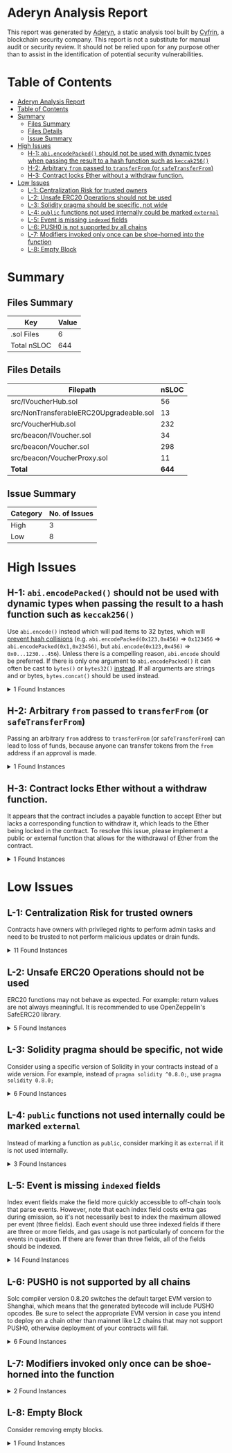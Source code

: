 # Aderyn Analysis Report

This report was generated by [Aderyn](https://github.com/Cyfrin/aderyn), a static analysis tool built by [Cyfrin](https://cyfrin.io), a blockchain security company. This report is not a substitute for manual audit or security review. It should not be relied upon for any purpose other than to assist in the identification of potential security vulnerabilities.
# Table of Contents

- [Aderyn Analysis Report](#aderyn-analysis-report)
- [Table of Contents](#table-of-contents)
- [Summary](#summary)
	- [Files Summary](#files-summary)
	- [Files Details](#files-details)
	- [Issue Summary](#issue-summary)
- [High Issues](#high-issues)
	- [H-1: `abi.encodePacked()` should not be used with dynamic types when passing the result to a hash function such as `keccak256()`](#h-1-abiencodepacked-should-not-be-used-with-dynamic-types-when-passing-the-result-to-a-hash-function-such-as-keccak256)
	- [H-2: Arbitrary `from` passed to `transferFrom` (or `safeTransferFrom`)](#h-2-arbitrary-from-passed-to-transferfrom-or-safetransferfrom)
	- [H-3: Contract locks Ether without a withdraw function.](#h-3-contract-locks-ether-without-a-withdraw-function)
- [Low Issues](#low-issues)
	- [L-1: Centralization Risk for trusted owners](#l-1-centralization-risk-for-trusted-owners)
	- [L-2: Unsafe ERC20 Operations should not be used](#l-2-unsafe-erc20-operations-should-not-be-used)
	- [L-3: Solidity pragma should be specific, not wide](#l-3-solidity-pragma-should-be-specific-not-wide)
	- [L-4: `public` functions not used internally could be marked `external`](#l-4-public-functions-not-used-internally-could-be-marked-external)
	- [L-5: Event is missing `indexed` fields](#l-5-event-is-missing-indexed-fields)
	- [L-6: PUSH0 is not supported by all chains](#l-6-push0-is-not-supported-by-all-chains)
	- [L-7: Modifiers invoked only once can be shoe-horned into the function](#l-7-modifiers-invoked-only-once-can-be-shoe-horned-into-the-function)
	- [L-8: Empty Block](#l-8-empty-block)


# Summary

## Files Summary

| Key         | Value |
| ----------- | ----- |
| .sol Files  | 6     |
| Total nSLOC | 644   |


## Files Details

| Filepath                                | nSLOC   |
| --------------------------------------- | ------- |
| src/IVoucherHub.sol                     | 56      |
| src/NonTransferableERC20Upgradeable.sol | 13      |
| src/VoucherHub.sol                      | 232     |
| src/beacon/IVoucher.sol                 | 34      |
| src/beacon/Voucher.sol                  | 298     |
| src/beacon/VoucherProxy.sol             | 11      |
| **Total**                               | **644** |


## Issue Summary

| Category | No. of Issues |
| -------- | ------------- |
| High     | 3             |
| Low      | 8             |


# High Issues

## H-1: `abi.encodePacked()` should not be used with dynamic types when passing the result to a hash function such as `keccak256()`

Use `abi.encode()` instead which will pad items to 32 bytes, which will [prevent hash collisions](https://docs.soliditylang.org/en/v0.8.13/abi-spec.html#non-standard-packed-mode) (e.g. `abi.encodePacked(0x123,0x456)` => `0x123456` => `abi.encodePacked(0x1,0x23456)`, but `abi.encode(0x123,0x456)` => `0x0...1230...456`). Unless there is a compelling reason, `abi.encode` should be preferred. If there is only one argument to `abi.encodePacked()` it can often be cast to `bytes()` or `bytes32()` [instead](https://ethereum.stackexchange.com/questions/30912/how-to-compare-strings-in-solidity#answer-82739).
If all arguments are strings and or bytes, `bytes.concat()` should be used instead.

<details><summary>1 Found Instances</summary>


- Found in src/VoucherHub.sol [Line: 89](src/VoucherHub.sol#L89)

	```solidity
	            abi.encodePacked(
	```

</details>



## H-2: Arbitrary `from` passed to `transferFrom` (or `safeTransferFrom`)

Passing an arbitrary `from` address to `transferFrom` (or `safeTransferFrom`) can lead to loss of funds, because anyone can transfer tokens from the `from` address if an approval is made.  

<details><summary>1 Found Instances</summary>


- Found in src/beacon/Voucher.sol [Line: 407](src/beacon/Voucher.sol#L407)

	```solidity
	                IERC20(iexecPoco).transferFrom(
	```

</details>



## H-3: Contract locks Ether without a withdraw function.

It appears that the contract includes a payable function to accept Ether but lacks a corresponding function to withdraw it, which leads to the Ether being locked in the contract. To resolve this issue, please implement a public or external function that allows for the withdrawal of Ether from the contract.

<details><summary>1 Found Instances</summary>


- Found in src/beacon/VoucherProxy.sol [Line: 13](src/beacon/VoucherProxy.sol#L13)

	```solidity
	contract VoucherProxy is BeaconProxy {
	```

</details>



# Low Issues

## L-1: Centralization Risk for trusted owners

Contracts have owners with privileged rights to perform admin tasks and need to be trusted to not perform malicious updates or drain funds.

<details><summary>11 Found Instances</summary>


- Found in src/VoucherHub.sol [Line: 100](src/VoucherHub.sol#L100)

	```solidity
	    ) external onlyRole(MANAGER_ROLE) {
	```

- Found in src/VoucherHub.sol [Line: 109](src/VoucherHub.sol#L109)

	```solidity
	    ) external onlyRole(MANAGER_ROLE) whenVoucherTypeExists(id) {
	```

- Found in src/VoucherHub.sol [Line: 118](src/VoucherHub.sol#L118)

	```solidity
	    ) external onlyRole(MANAGER_ROLE) whenVoucherTypeExists(id) {
	```

- Found in src/VoucherHub.sol [Line: 132](src/VoucherHub.sol#L132)

	```solidity
	    ) external onlyRole(MANAGER_ROLE) whenVoucherTypeExists(voucherTypeId) {
	```

- Found in src/VoucherHub.sol [Line: 145](src/VoucherHub.sol#L145)

	```solidity
	    ) external onlyRole(MANAGER_ROLE) whenVoucherTypeExists(voucherTypeId) {
	```

- Found in src/VoucherHub.sol [Line: 167](src/VoucherHub.sol#L167)

	```solidity
	    ) external onlyRole(MINTER_ROLE) returns (address voucherAddress) {
	```

- Found in src/VoucherHub.sol [Line: 187](src/VoucherHub.sol#L187)

	```solidity
	    function topUpVoucher(address voucher, uint256 value) external onlyRole(MINTER_ROLE) {
	```

- Found in src/VoucherHub.sol [Line: 281](src/VoucherHub.sol#L281)

	```solidity
	    function withdraw(address receiver, uint256 amount) external onlyRole(MANAGER_ROLE) {
	```

- Found in src/VoucherHub.sol [Line: 355](src/VoucherHub.sol#L355)

	```solidity
	    ) internal override onlyRole(UPGRADER_ROLE) {}
	```

- Found in src/beacon/Voucher.sol [Line: 111](src/beacon/Voucher.sol#L111)

	```solidity
	    function authorizeAccount(address account) external onlyOwner {
	```

- Found in src/beacon/Voucher.sol [Line: 120](src/beacon/Voucher.sol#L120)

	```solidity
	    function unauthorizeAccount(address account) external onlyOwner {
	```

</details>



## L-2: Unsafe ERC20 Operations should not be used

ERC20 functions may not behave as expected. For example: return values are not always meaningful. It is recommended to use OpenZeppelin's SafeERC20 library.

<details><summary>5 Found Instances</summary>


- Found in src/VoucherHub.sol [Line: 287](src/VoucherHub.sol#L287)

	```solidity
	        if (!IERC20($._iexecPoco).transfer(receiver, amount)) {
	```

- Found in src/VoucherHub.sol [Line: 364](src/VoucherHub.sol#L364)

	```solidity
	        try IERC20($._iexecPoco).transfer(voucherAddress, value) returns (bool success) {
	```

- Found in src/beacon/Voucher.sol [Line: 278](src/beacon/Voucher.sol#L278)

	```solidity
	        if (!IERC20(IVoucherHub(msg.sender).getIexecPoco()).transfer(msg.sender, amount)) {
	```

- Found in src/beacon/Voucher.sol [Line: 407](src/beacon/Voucher.sol#L407)

	```solidity
	                IERC20(iexecPoco).transferFrom(
	```

- Found in src/beacon/Voucher.sol [Line: 458](src/beacon/Voucher.sol#L458)

	```solidity
	                try IERC20(iexecPoco).transfer(requester, taskPrice - taskSponsoredAmount) returns (
	```

</details>



## L-3: Solidity pragma should be specific, not wide

Consider using a specific version of Solidity in your contracts instead of a wide version. For example, instead of `pragma solidity ^0.8.0;`, use `pragma solidity 0.8.0;`

<details><summary>6 Found Instances</summary>


- Found in src/IVoucherHub.sol [Line: 4](src/IVoucherHub.sol#L4)

	```solidity
	pragma solidity ^0.8.20;
	```

- Found in src/NonTransferableERC20Upgradeable.sol [Line: 4](src/NonTransferableERC20Upgradeable.sol#L4)

	```solidity
	pragma solidity ^0.8.20;
	```

- Found in src/VoucherHub.sol [Line: 4](src/VoucherHub.sol#L4)

	```solidity
	pragma solidity ^0.8.20;
	```

- Found in src/beacon/IVoucher.sol [Line: 6](src/beacon/IVoucher.sol#L6)

	```solidity
	pragma solidity ^0.8.20;
	```

- Found in src/beacon/Voucher.sol [Line: 4](src/beacon/Voucher.sol#L4)

	```solidity
	pragma solidity ^0.8.20;
	```

- Found in src/beacon/VoucherProxy.sol [Line: 4](src/beacon/VoucherProxy.sol#L4)

	```solidity
	pragma solidity ^0.8.20;
	```

</details>



## L-4: `public` functions not used internally could be marked `external`

Instead of marking a function as `public`, consider marking it as `external` if it is not used internally.

<details><summary>3 Found Instances</summary>


- Found in src/NonTransferableERC20Upgradeable.sol [Line: 16](src/NonTransferableERC20Upgradeable.sol#L16)

	```solidity
	    function transfer(address, uint256) public pure override returns (bool) {
	```

- Found in src/NonTransferableERC20Upgradeable.sol [Line: 24](src/NonTransferableERC20Upgradeable.sol#L24)

	```solidity
	    function approve(address, uint256) public pure override returns (bool) {
	```

- Found in src/NonTransferableERC20Upgradeable.sol [Line: 32](src/NonTransferableERC20Upgradeable.sol#L32)

	```solidity
	    function transferFrom(address, address, uint256) public pure override returns (bool) {
	```

</details>



## L-5: Event is missing `indexed` fields

Index event fields make the field more quickly accessible to off-chain tools that parse events. However, note that each index field costs extra gas during emission, so it's not necessarily best to index the maximum allowed per event (three fields). Each event should use three indexed fields if there are three or more fields, and gas usage is not particularly of concern for the events in question. If there are fewer than three fields, all of the fields should be indexed.

<details><summary>14 Found Instances</summary>


- Found in src/IVoucherHub.sol [Line: 12](src/IVoucherHub.sol#L12)

	```solidity
	    event VoucherTypeCreated(uint256 indexed id, string description, uint256 duration);
	```

- Found in src/IVoucherHub.sol [Line: 13](src/IVoucherHub.sol#L13)

	```solidity
	    event VoucherTypeDescriptionUpdated(uint256 indexed id, string description);
	```

- Found in src/IVoucherHub.sol [Line: 14](src/IVoucherHub.sol#L14)

	```solidity
	    event VoucherTypeDurationUpdated(uint256 indexed id, uint256 duration);
	```

- Found in src/IVoucherHub.sol [Line: 15](src/IVoucherHub.sol#L15)

	```solidity
	    event EligibleAssetAdded(uint256 indexed id, address asset);
	```

- Found in src/IVoucherHub.sol [Line: 16](src/IVoucherHub.sol#L16)

	```solidity
	    event EligibleAssetRemoved(uint256 indexed id, address asset);
	```

- Found in src/IVoucherHub.sol [Line: 17](src/IVoucherHub.sol#L17)

	```solidity
	    event VoucherCreated(
	```

- Found in src/IVoucherHub.sol [Line: 24](src/IVoucherHub.sol#L24)

	```solidity
	    event VoucherToppedUp(address indexed voucher, uint256 expiration, uint256 value);
	```

- Found in src/IVoucherHub.sol [Line: 25](src/IVoucherHub.sol#L25)

	```solidity
	    event VoucherDebited(address indexed voucher, uint256 sponsoredAmount);
	```

- Found in src/IVoucherHub.sol [Line: 26](src/IVoucherHub.sol#L26)

	```solidity
	    event VoucherRefunded(address indexed voucher, uint256 amount);
	```

- Found in src/IVoucherHub.sol [Line: 27](src/IVoucherHub.sol#L27)

	```solidity
	    event VoucherDrained(address indexed voucher, uint256 amount);
	```

- Found in src/beacon/IVoucher.sol [Line: 9](src/beacon/IVoucher.sol#L9)

	```solidity
	    event ExpirationUpdated(uint256 expiration);
	```

- Found in src/beacon/IVoucher.sol [Line: 12](src/beacon/IVoucher.sol#L12)

	```solidity
	    event OrdersMatchedWithVoucher(bytes32 dealId);
	```

- Found in src/beacon/IVoucher.sol [Line: 13](src/beacon/IVoucher.sol#L13)

	```solidity
	    event OrdersBoostMatchedWithVoucher(bytes32 dealId);
	```

- Found in src/beacon/IVoucher.sol [Line: 14](src/beacon/IVoucher.sol#L14)

	```solidity
	    event TaskClaimedWithVoucher(bytes32 taskId);
	```

</details>



## L-6: PUSH0 is not supported by all chains

Solc compiler version 0.8.20 switches the default target EVM version to Shanghai, which means that the generated bytecode will include PUSH0 opcodes. Be sure to select the appropriate EVM version in case you intend to deploy on a chain other than mainnet like L2 chains that may not support PUSH0, otherwise deployment of your contracts will fail.

<details><summary>6 Found Instances</summary>


- Found in src/IVoucherHub.sol [Line: 4](src/IVoucherHub.sol#L4)

	```solidity
	pragma solidity ^0.8.20;
	```

- Found in src/NonTransferableERC20Upgradeable.sol [Line: 4](src/NonTransferableERC20Upgradeable.sol#L4)

	```solidity
	pragma solidity ^0.8.20;
	```

- Found in src/VoucherHub.sol [Line: 4](src/VoucherHub.sol#L4)

	```solidity
	pragma solidity ^0.8.20;
	```

- Found in src/beacon/IVoucher.sol [Line: 6](src/beacon/IVoucher.sol#L6)

	```solidity
	pragma solidity ^0.8.20;
	```

- Found in src/beacon/Voucher.sol [Line: 4](src/beacon/Voucher.sol#L4)

	```solidity
	pragma solidity ^0.8.20;
	```

- Found in src/beacon/VoucherProxy.sol [Line: 4](src/beacon/VoucherProxy.sol#L4)

	```solidity
	pragma solidity ^0.8.20;
	```

</details>



## L-7: Modifiers invoked only once can be shoe-horned into the function



<details><summary>2 Found Instances</summary>


- Found in src/VoucherHub.sol [Line: 57](src/VoucherHub.sol#L57)

	```solidity
	    modifier onlyVoucher() {
	```

- Found in src/beacon/Voucher.sol [Line: 67](src/beacon/Voucher.sol#L67)

	```solidity
	    modifier onlyExpired() {
	```

</details>



## L-8: Empty Block

Consider removing empty blocks.

<details><summary>1 Found Instances</summary>


- Found in src/VoucherHub.sol [Line: 353](src/VoucherHub.sol#L353)

	```solidity
	    function _authorizeUpgrade(
	```

</details>



